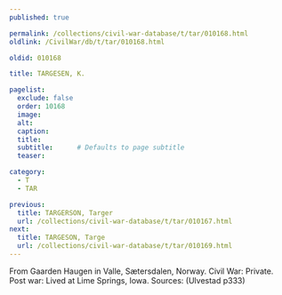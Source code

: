 ```yaml
---
published: true

permalink: /collections/civil-war-database/t/tar/010168.html
oldlink: /CivilWar/db/t/tar/010168.html

oldid: 010168

title: TARGESEN, K.

pagelist:
  exclude: false
  order: 10168
  image: 
  alt:
  caption:
  title:
  subtitle:      # Defaults to page subtitle
  teaser:

category: 
  - T 
  - TAR

previous:
  title: TARGERSON, Targer
  url: /collections/civil-war-database/t/tar/010167.html  
next:
  title: TARGESON, Targe
  url: /collections/civil-war-database/t/tar/010169.html   
---
```

From Gaarden Haugen in Valle, S&aelig;tersdalen, Norway. Civil War: Private. Post war: Lived at Lime Springs, Iowa. Sources: (Ulvestad p333)